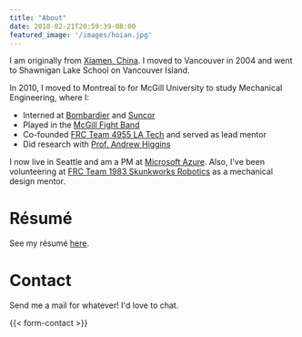 ```yaml
---
title: "About"
date: 2018-02-21T20:59:39-08:00
featured_image: '/images/hoian.jpg'
---
```


I am originally from [Xiamen, China](http://en.wikipedia.org/wiki/Xiamen). I moved to Vancouver in 2004 and went to Shawnigan Lake School on Vancouver Island.

In 2010, I moved to Montreal to for McGill University to study Mechanical Engineering, where I:

- Interned at [Bombardier](http://commercialaircraft.bombardier.com/en/cseries.html) and [Suncor](http://www.suncor.com)
- Played in the [McGill Fight Band](http://www.fightband.com)
- Co-founded [FRC Team 4955 LA Tech](http://www.frc4955.com) and served as lead mentor
- Did research with [Prof. Andrew Higgins](https://www.mcgill.ca/mecheng/facultystaff/staff/andrewhiggins)

I now live in Seattle and am a PM at [Microsoft Azure](https://azure.microsoft.com/). Also, I've been volunteering at [FRC Team 1983 Skunkworks Robotics](https://skunkworks.wildapricot.org) as a mechanical design mentor.

# Résumé

See my résumé [here](/resume/JohnLianCV.pdf).

# Contact

Send me a mail for whatever! I'd love to chat.

{{< form-contact >}}
